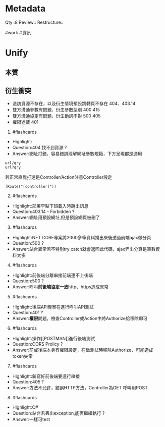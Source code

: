 # Metadata
Qty::8
Review::
Restructure::

#work #資訊 
# Unify

## 本質

## 衍生衝突

- 造訪資源不存在，以及衍生情境預設跳轉頁不存在 404、403.14
- 雙方溝通參數有問題、衍生參數型別 400 415
- 雙方溝通協定有問題、衍生動詞不對 500 405
- 權限遮蔽 401

1. #flashcards 
- Highlight:
- Question:404 找不到資源
?
- Answer:網址打錯，容易錯誤理解網址參數規範，下方呈現都是通用
```
url/qry
url?qry
```
若正常直覺打還是Controller/Action注意Controller設定
```
[Route("[controller]")]
```

2. #flashcards 
- Highlight:部署早點下班載入時跳出訊息
- Question:403.14 - Forbidden
?
- Answer:網址用預設網址,但是預設網頁被刪了

3. #flashcards 
- Highlight:NET CORE專案將2000多筆資料撈出來後透過前端ajax做分頁
- Question:500
?
- Answer:站台異常若不特別try catch就會返回此代碼，ajax弄出分頁是筆數資料太多

4. #flashcards 
- Highlight:前後端分離串接前端連不上後端
- Question:500
?
- Answer:呼叫**前後端協定一致**http、https造成異常

5. #flashcards 
- Highlight:後端API專案在進行呼叫API測試
- Question:401
?
- Answer:**權限**問題，檢查Controller或Action中將Authorize給移除即可

6. #flashcards 
- Highlight:操作[[POSTMAN]]進行後端測試
- Question:CORS Prolicy
?
- Answer:前或後端本身有權限設定，在做測試時移除Authorize，可能造成token失常

7. #flashcards 
- Highlight:新寫好前後端要進行串接
- Question:405
?
- Answer:方法不允許，錯誤HTTP方法，Controller為GET 呼叫用POST

8. #flashcards 
- Highlight:C#
- Question:站台若丟出exception,能否繼續執行
?
- Answer:一樣可test